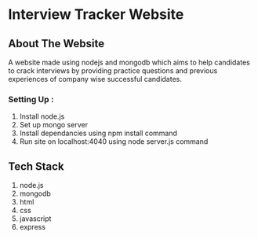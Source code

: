 # Interview Tracker Website 

## About The Website

A website made using nodejs and mongodb which aims to help candidates to crack interviews by providing practice questions and previous experiences of company wise successful candidates.

### Setting Up :
1. Install node.js
2. Set up mongo server
3. Install dependancies using npm install command
4. Run site on localhost:4040 using node server.js command

## Tech Stack
1. node.js
2. mongodb
3. html 
4. css
5. javascript
5. express


